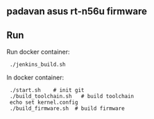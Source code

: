 ## padavan asus rt-n56u firmware


## Run

Run docker container:

     ./jenkins_build.sh


In docker container:


     ./start.sh    # init git
     ./build_toolchain.sh   # build toolchain
     echo set kernel.config
     ./build_firmware.sh  # build firmware


      
